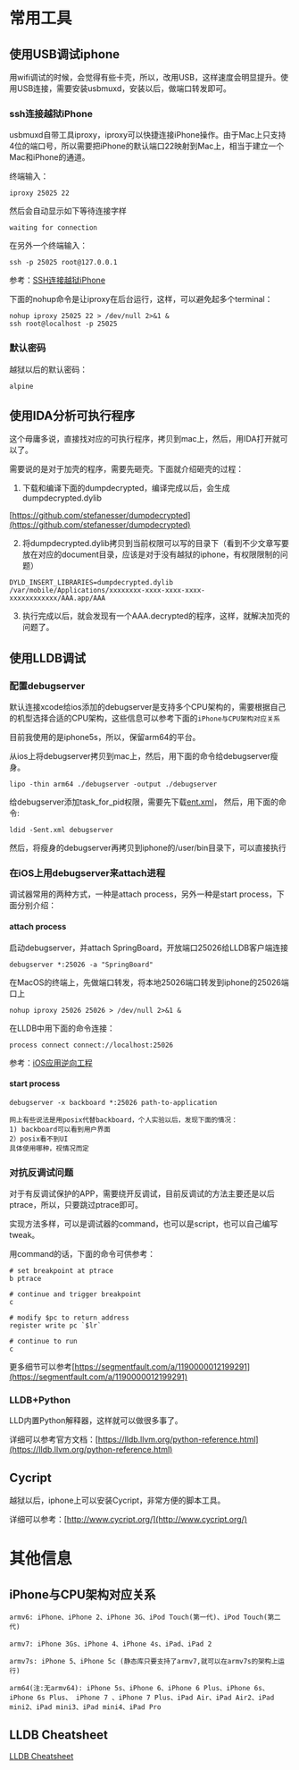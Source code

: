 # 常用工具

## 使用USB调试iphone

用wifi调试的时候，会觉得有些卡壳，所以，改用USB，这样速度会明显提升。使用USB连接，需要安装usbmuxd，安装以后，做端口转发即可。

### ssh连接越狱iPhone

usbmuxd自带工具iproxy，iproxy可以快捷连接iPhone操作。由于Mac上只支持4位的端口号，所以需要把iPhone的默认端口22映射到Mac上，相当于建立一个Mac和iPhone的通道。

终端输入：
```
iproxy 25025 22
```
然后会自动显示如下等待连接字样
```
waiting for connection
```

在另外一个终端输入：
```
ssh -p 25025 root@127.0.0.1
```

参考：[SSH连接越狱iPhone](https://www.jianshu.com/p/d5fbacb1bf5c)

下面的nohup命令是让iproxy在后台运行，这样，可以避免起多个terminal：

```
nohup iproxy 25025 22 > /dev/null 2>&1 &
ssh root@localhost -p 25025
```

### 默认密码

越狱以后的默认密码：
```
alpine
```

## 使用IDA分析可执行程序

这个毋庸多说，直接找对应的可执行程序，拷贝到mac上，然后，用IDA打开就可以了。

需要说的是对于加壳的程序，需要先砸壳。下面就介绍砸壳的过程：

1. 下载和编译下面的dumpdecrypted，编译完成以后，会生成dumpdecrypted.dylib

[https://github.com/stefanesser/dumpdecrypted](https://github.com/stefanesser/dumpdecrypted)

2. 将dumpdecrypted.dylib拷贝到当前权限可以写的目录下（看到不少文章写要放在对应的document目录，应该是对于没有越狱的iphone，有权限限制的问题）

```
DYLD_INSERT_LIBRARIES=dumpdecrypted.dylib /var/mobile/Applications/xxxxxxxx-xxxx-xxxx-xxxx-xxxxxxxxxxxx/AAA.app/AAA
```

3. 执行完成以后，就会发现有一个AAA.decrypted的程序，这样，就解决加壳的问题了。

## 使用LLDB调试

### 配置debugserver

默认连接xcode给ios添加的debugserver是支持多个CPU架构的，需要根据自己的机型选择合适的CPU架构，这些信息可以参考下面的`iPhone与CPU架构对应关系`

目前我使用的是iphone5s，所以，保留arm64的平台。

从ios上将debugserver拷贝到mac上，然后，用下面的命令给debugserver瘦身。

```
lipo -thin arm64 ./debugserver -output ./debugserver
```

给debugserver添加task_for_pid权限，需要先下载[ent.xml](http://7xibfi.com1.z0.glb.clouddn.com/uploads/default/668/c134605bb19a433f.xml)， 然后，用下面的命令:

```
ldid -Sent.xml debugserver
```

然后，将瘦身的debugserver再拷贝到iphone的/user/bin目录下，可以直接执行

### 在iOS上用debugserver来attach进程

调试器常用的两种方式，一种是attach process，另外一种是start process，下面分别介绍：

#### attach process

启动debugserver，并attach SpringBoard，开放端口25026给LLDB客户端连接

```
debugserver *:25026 -a "SpringBoard"
```

在MacOS的终端上，先做端口转发，将本地25026端口转发到iphone的25026端口上

```
nohup iproxy 25026 25026 > /dev/null 2>&1 &
```

在LLDB中用下面的命令连接：

```
process connect connect://localhost:25026
```

参考：[iOS应用逆向工程](http://iosre.com/t/debugserver-lldb-gdb/65)

#### start process

```
debugserver -x backboard *:25026 path-to-application

网上有些说法是用posix代替backboard，个人实验以后，发现下面的情况：
1) backboard可以看到用户界面
2）posix看不到UI
具体使用哪种，视情况而定
```

### 对抗反调试问题

对于有反调试保护的APP，需要绕开反调试，目前反调试的方法主要还是以后ptrace，所以，只要跳过ptrace即可。

实现方法多样，可以是调试器的command，也可以是script，也可以自己编写tweak。

用command的话，下面的命令可供参考：

```
# set breakpoint at ptrace
b ptrace

# continue and trigger breakpoint
c

# modify $pc to return address
register write pc `$lr`

# continue to run
c
```

更多细节可以参考[https://segmentfault.com/a/1190000012199291](https://segmentfault.com/a/1190000012199291)

### LLDB+Python

LLD内置Python解释器，这样就可以做很多事了。

详细可以参考官方文档：[https://lldb.llvm.org/python-reference.html](https://lldb.llvm.org/python-reference.html)

## Cycript

越狱以后，iphone上可以安装Cycript，非常方便的脚本工具。

详细可以参考：[http://www.cycript.org/](http://www.cycript.org/)


# 其他信息

## iPhone与CPU架构对应关系

```
armv6: iPhone、iPhone 2、iPhone 3G、iPod Touch(第一代)、iPod Touch(第二代)       

armv7: iPhone 3Gs、iPhone 4、iPhone 4s、iPad、iPad 2

armv7s: iPhone 5、iPhone 5c (静态库只要支持了armv7,就可以在armv7s的架构上运行)

arm64(注:无armv64): iPhone 5s、iPhone 6、iPhone 6 Plus、iPhone 6s、iPhone 6s Plus、 iPhone 7 、iPhone 7 Plus、iPad Air、iPad Air2、iPad mini2、iPad mini3、iPad mini4、iPad Pro

```

## LLDB Cheatsheet

[LLDB Cheatsheet](https://www.nesono.com/sites/default/files/lldb%20cheat%20sheet.pdf)
